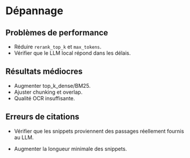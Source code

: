 # Dépannage

## Problèmes de performance

* Réduire `rerank_top_k` et `max_tokens`.
* Vérifier que le LLM local répond dans les délais.

## Résultats médiocres

* Augmenter top\_k\_dense/BM25.
* Ajuster chunking et overlap.
* Qualité OCR insuffisante.

## Erreurs de citations

* Vérifier que les snippets proviennent des passages réellement fournis au LLM.

* Augmenter la longueur minimale des snippets.
  